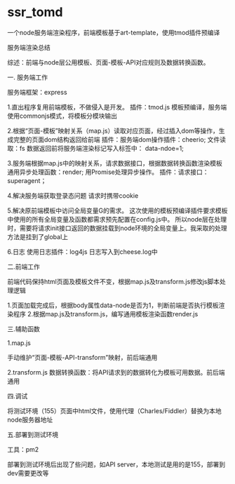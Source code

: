 # ssr_tomd
一个node服务端渲染程序，前端模板基于art-template，使用tmod插件预编译


服务端渲染总结

综述：前端与node层公用模板、页面-模板-API对应规则及数据转换函数。

一. 服务端工作

服务端框架：express

1.直出程序复用前端模板，不做侵入是开发。
插件：tmod.js 模板预编译，服务端使用commonjs模式，将模板分模块输出

2.根据“页面-模板”映射关系（map.js）读取对应页面，经过插入dom等操作，生成完整的页面dom结构返回给前端
插件：服务端dom操作插件：cheerio;  文件读取：fs
数据返回前将服务端渲染标记写入<body>标签中： data-ndoe=1;

3.服务端根据map.js中的映射关系，请求数据接口，根据数据转换函数渲染模板
通用异步处理函数：render; 用Promise处理异步操作。
插件：请求接口： superagent；

4.解决服务端获取登录态问题
请求时携带cookie

5.解决原前端模板中访问全局变量G的需求。
这次使用的模板预编译插件要求模板中使用的所有全局变量及函数都需求预先配置在config.js中。
所以node层在处理时，需要将请求init接口返回的数据挂载到node环境的全局变量上。我采取的处理方法是挂到了global上

6.日志
使用日志插件：log4js   日志写入到cheese.log中

二.前端工作

前端代码保持html页面及模板文件不变，根据map.js及transform.js修改js脚本处理逻辑

1.页面加载完成后，根据body属性data-node是否为1，判断前端是否执行模板渲染程序
2.根据map.js及transform.js，编写通用模板渲染函数render.js

三.辅助函数

1.map.js

手动维护“页面-模板-API-transform”映射，前后端通用

2.transform.js
数据转换函数：将API请求到的数据转化为模板可用数据。前后端通用

四.调试

将测试环境（155）页面中html文件，使用代理（Charles/Fiddler）替换为本地node服务器地址

五.部署到测试环境

工具：pm2

部署到测试环境后出现了些问题，如API server，本地测试是用的是155，部署到dev需要更改等